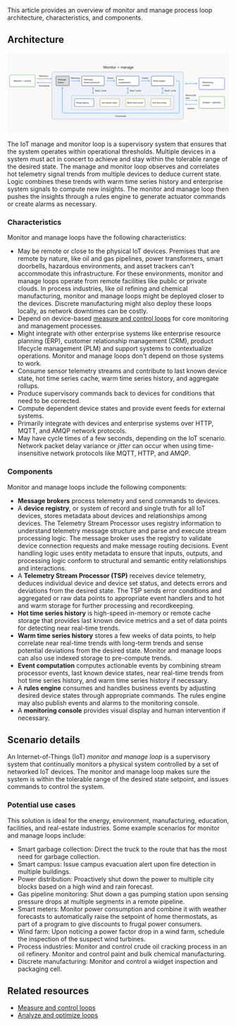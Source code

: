 This article provides an overview of monitor and manage process loop architecture, characteristics, and components.

## Architecture

![Monitor and Manage Loop](./media/monitor-and-manage.svg)

The IoT manage and monitor loop is a supervisory system that ensures that the system operates within operational thresholds. Multiple devices in a system must act in concert to achieve and stay within the tolerable range of the desired state. The manage and monitor loop observes and correlates hot telemetry signal trends from multiple devices to deduce current state. Logic combines these trends with warm time series history and enterprise system signals to compute new insights. The monitor and manage loop then pushes the insights through a rules engine to generate actuator commands or create alarms as necessary.

### Characteristics

Monitor and manage loops have the following characteristics:

- May be remote or close to the physical IoT devices. Premises that are remote by nature, like oil and gas pipelines, power transformers, smart doorbells, hazardous environments, and asset trackers can't accommodate this infrastructure. For these environments, monitor and manage loops operate from remote facilities like public or private clouds. In process industries, like oil refining and chemical manufacturing, monitor and manage loops might be deployed closer to the devices. Discrete manufacturing might also deploy these loops locally, as network downtimes can be costly.
- Depend on device-based [measure and control loops](measure-control-loop.yml) for core monitoring and management processes.
- Might integrate with other enterprise systems like enterprise resource planning (ERP), customer relationship management (CRM), product lifecycle management (PLM) and support systems to contextualize operations. Monitor and manage loops don't depend on those systems to work.
- Consume sensor telemetry streams and contribute to last known device state, hot time series cache, warm time series history, and aggregate rollups.
- Produce supervisory commands back to devices for conditions that need to be corrected.
- Compute dependent device states and provide event feeds for external systems.
- Primarily integrate with devices and enterprise systems over HTTP, MQTT, and AMQP network protocols.
- May have cycle times of a few seconds, depending on the IoT scenario. Network packet delay variance or *jitter* can occur when using time-insensitive network protocols like MQTT, HTTP, and AMQP.

### Components

Monitor and manage loops include the following components:

- **Message brokers** process telemetry and send commands to devices.
- A **device registry**, or system of record and single truth for all IoT devices, stores metadata about devices and relationships among devices. The Telemetry Stream Processor uses registry information to understand telemetry message structure and parse and execute stream processing logic. The message broker uses the registry to validate device connection requests and make message routing decisions. Event handling logic uses entity metadata to ensure that inputs, outputs, and processing logic conform to structural and semantic entity relationships and interactions.
- A **Telemetry Stream Processor (TSP)** receives device telemetry, deduces individual device and device set status, and detects errors and deviations from the desired state. The TSP sends error conditions and aggregated or raw data points to appropriate event handlers and to hot and warm storage for further processing and recordkeeping.
- **Hot time series history** is high-speed in-memory or remote cache storage that provides last known device metrics and a set of data points for detecting near real-time trends.
- **Warm time series history** stores a few weeks of data points, to help correlate near real-time trends with long-term trends and sense potential deviations from the desired state. Monitor and manage loops can also use indexed storage to pre-compute trends.
- **Event computation** computes actionable events by combining stream processor events, last known device states, near real-time trends from hot time series history, and warm time series history if necessary.
- A **rules engine** consumes and handles business events by adjusting desired device states through appropriate commands. The rules engine may also publish events and alarms to the monitoring console.
- A **monitoring console** provides visual display and human intervention if necessary.

## Scenario details

An Internet-of-Things (IoT) *monitor and manage loop* is a supervisory system that continually monitors a physical system controlled by a set of networked IoT devices. The monitor and manage loop makes sure the system is within the tolerable range of the desired state setpoint, and issues commands to control the system.

### Potential use cases

This solution is ideal for the energy, environment, manufacturing, education, facilities, and real-estate industries. Some example scenarios for monitor and manage loops include:

- Smart garbage collection: Direct the truck to the route that has the most need for garbage collection.
- Smart campus: Issue campus evacuation alert upon fire detection in multiple buildings.
- Power distribution: Proactively shut down the power to multiple city blocks based on a high wind and rain forecast.
- Gas pipeline monitoring: Shut down a gas pumping station upon sensing pressure drops at multiple segments in a remote pipeline.
- Smart meters: Monitor power consumption and combine it with weather forecasts to automatically raise the setpoint of home thermostats, as part of a program to give discounts to frugal power consumers.
- Wind farm: Upon noticing a power factor drop in a wind farm, schedule the inspection of the suspect wind turbines.
- Process industries: Monitor and control crude oil cracking process in an oil refinery. Monitor and control paint and bulk chemical manufacturing.
- Discrete manufacturing: Monitor and control a widget inspection and packaging cell.

## Related resources

- [Measure and control loops](measure-control-loop.yml)
- [Analyze and optimize loops](analyze-optimize-loop.yml)
